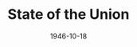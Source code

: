 ---
title: State of the Union
date: 1946-10-18
closing_date: 1946-10-25
layout: productions
featured_image: 
image_caption:
image_credit:
playbill: 
category: 
Theatre: Theatre Jacksonville
Venue: Little Theatre
cast:
  Bellboy: Lindner Smith, Jr.
  Grant Matthews: Walter Churchill
  James Conover: Raymond C. Winstead
  Jennie: Mary Louise Smith
  Judge Alexander: Karl G. Knoche
  Katherine Thorndyke: Kareen Taylor
  Mary Matthews: Velma Henning
  Mrs. Alexander: Charlotte Ecker
  Mrs. Draper: Thelma Witten
  Norah: Mathilda Colle
  Sam Parrish: H.K. (Bud) Smith, Jr.
  Senator Lauterback: Peter W. Hutcheson
  Spike MacManus: Charlie Tutewiler
  Stevens: C. Eugene Sayre
  Swenson: Robert Preston
  Waiter: Maurice Blitch
  William Hardy: Paul E. Burner
crew:
  Director: L. Bramer Carlson
  Lighting controls: Betty Ames
  Make-up:
    - Beverly Adams
    - Nancy Smith
    - Thelma Witten
  Music: Mary Biggs
  Properties:
    - Beverly Bradfield
    - Blanche Baggett
    - Constance Buchwald
    - Francesca White
    - Gerri Turbow
    - Helen Kriebs
    - Henry Prior
    - Joan Preston
    - June Davis
    - June Milstrey
    - Margie Carter
    - Mary Garcia
    - Ruth Hawkins
  Scene painting and construction:
    - Alma Jones
    - Betty Ames
    - Bryant Simms
    - Carol Corbett
    - Edythe Guernsey
    - Eugene Sayre
    - Garry Pease
    - Hal Kriebs
    - Harriet Warner
    - Jeanne Martin
    - Jerry McWilliams
    - John Temple Gilmer
    - Lois LeBrun
    - Morty Turbow
    - Nancy Light
    - Natalie Hart
    - Phyllis Bruen
    - R.S. Heriot
    - Sarah McRae
  Scene Shifting:
    - David Salter
    - Eugene Sayre
    - Jeanne Martin
    - John Temple Gilmer
    - Nancy Light
  Set and Lighting Design: Duke LeBrun
  Stage Manager: Ruth Buell
  Wardrobe:
    - Anne Jean Williams
    - Irma Liepold
    - Jewett Ashley
    - Leah Swisher
    - Phyllis Bruen
orchestra:
external_links:
---